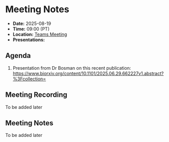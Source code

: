 # Meeting Notes
- **Date:** 2025-08-19
- **Time:** 09:00 (PT)
- **Location:** [Teams Meeting](https://teams.microsoft.com/l/meetup-join/19%3ameeting_Y2Q3MDViNGMtOTIwMC00ZjMzLTk3MjMtYWU3MDhiMzZjYmM1%40thread.v2/0?context=%7b%22Tid%22%3a%2232669cd6-737f-4b39-8bdd-d6951120d3fc%22%2c%22Oid%22%3a%229396d18b-b5cf-4bed-98a0-1cfb7dc82663%22%7d)
- **Presentations:** 

## Agenda

1. Presentation from Dr Bosman on this recent publication: https://www.biorxiv.org/content/10.1101/2025.06.29.662227v1.abstract?%3Fcollection=

## Meeting Recording

To be added later

## Meeting Notes 

To be added later

